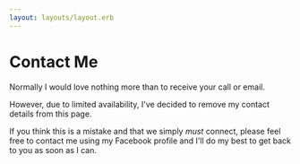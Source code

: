 ```yaml
---
layout: layouts/layout.erb
---
```

# Contact Me

Normally I would love nothing more than to receive your call or email.

However, due to limited availability, I've decided to remove my contact details from this page.

If you think this is a mistake and that we simply *must* connect, please feel free to contact me using my Facebook profile and I'll do my best to get back to you as soon as I can.
